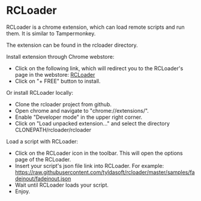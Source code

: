 RCLoader
========

RCLoader is a chrome extension, which can load remote scripts and run them. It is similar to Tampermonkey.

The extension can be found in the rcloader directory.

Install extension through Chrome webstore:
- Click on the following link, which will redirect you to the RCLoader's page in the webstore: <a href="https://chrome.google.com/webstore/detail/rcloader/fdogdjadbdhkiljndgcnglmcaaaadoem" target="_blank">RCLoader</a>
- Click on "+ FREE" button to install.

Or install RCLoader locally:
- Clone the rcloader project from github.
- Open chrome and navigate to "chrome://extensions/".
- Enable "Developer mode" in the upper right corner.
- Click on "Load unpacked extension..." and select the directory CLONEPATH/rcloader/rcloader

Load a script with RCLoader:
- Click on the RCLoader icon in the toolbar. This will open the options page of the RCLoader.
- Insert your script's json file link into RCLoader. For example: https://raw.githubusercontent.com/tyldasoft/rcloader/master/samples/fadeinout/fadeinout.json
- Wait until RCLoader loads your script.
- Enjoy.

